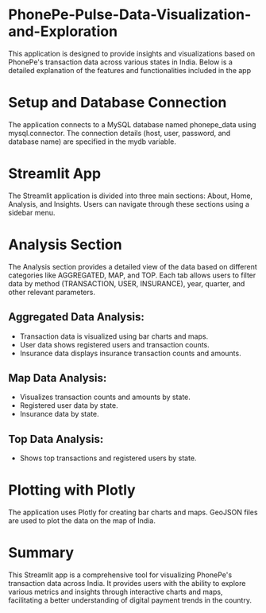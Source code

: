 # PhonePe-Pulse-Data-Visualization-and-Exploration
This application is designed to provide insights and visualizations based on PhonePe's transaction data across various states in India. Below is a detailed explanation of the features and functionalities included in the app
# Setup and Database Connection
The application connects to a MySQL database named phonepe_data using mysql.connector. The connection details (host, user, password, and database name) are specified in the mydb variable.
# Streamlit App
The Streamlit application is divided into three main sections: About, Home, Analysis, and Insights. Users can navigate through these sections using a sidebar menu.
# Analysis Section
The Analysis section provides a detailed view of the data based on different categories like AGGREGATED, MAP, and TOP. Each tab allows users to filter data by method (TRANSACTION, USER, INSURANCE), year, quarter, and other relevant parameters.

## Aggregated Data Analysis:
- Transaction data is visualized using bar charts and maps.
- User data shows registered users and transaction counts.
- Insurance data displays insurance transaction counts and amounts.
## Map Data Analysis:
- Visualizes transaction counts and amounts by state.
- Registered user data by state.
- Insurance data by state.
## Top Data Analysis:
- Shows top transactions and registered users by state.
# Plotting with Plotly
The application uses Plotly for creating bar charts and maps. GeoJSON files are used to plot the data on the map of India.
# Summary
This Streamlit app is a comprehensive tool for visualizing PhonePe's transaction data across India. It provides users with the ability to explore various metrics and insights through interactive charts and maps, facilitating a better understanding of digital payment trends in the country.
